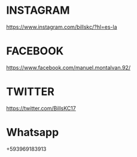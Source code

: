 ---
---

# INSTAGRAM 

https://www.instagram.com/billskc/?hl=es-la

# FACEBOOK
https://www.facebook.com/manuel.montalvan.92/

# TWITTER
https://twitter.com/BillsKC17

# Whatsapp
+593969183913
